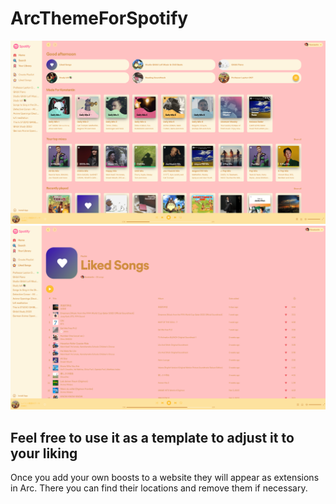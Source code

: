 # ArcThemeForSpotify

![Spotify Screenshot 1](screenshots/1.png)
![Spotify Screenshot 2](screenshots/2.png)

## Feel free to use it as a template to adjust it to your liking
Once you add your own boosts to a website they will appear as extensions in Arc. There you can find their locations and remove them if necessary. 
